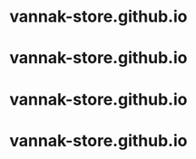 # vannak-store.github.io
# vannak-store.github.io
# vannak-store.github.io
# vannak-store.github.io
